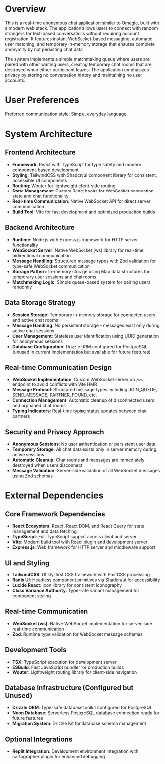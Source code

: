 # Overview

This is a real-time anonymous chat application similar to Omegle, built with a modern web stack. The application allows users to connect with random strangers for text-based conversations without requiring account registration. It features instant WebSocket-based messaging, automatic user matching, and temporary in-memory storage that ensures complete anonymity by not persisting chat data.

The system implements a simple matchmaking queue where users are paired with other waiting users, creating temporary chat rooms that are destroyed when either participant leaves. The application emphasizes privacy by storing no conversation history and maintaining no user accounts.

# User Preferences

Preferred communication style: Simple, everyday language.

# System Architecture

## Frontend Architecture
- **Framework**: React with TypeScript for type safety and modern component-based development
- **Styling**: TailwindCSS with Shadcn/ui component library for consistent, accessible UI components
- **Routing**: Wouter for lightweight client-side routing
- **State Management**: Custom React hooks for WebSocket connection state and chat functionality
- **Real-time Communication**: Native WebSocket API for direct server communication
- **Build Tool**: Vite for fast development and optimized production builds

## Backend Architecture
- **Runtime**: Node.js with Express.js framework for HTTP server functionality
- **WebSocket Server**: Native WebSocket (ws) library for real-time bidirectional communication
- **Message Handling**: Structured message types with Zod validation for type-safe WebSocket communication
- **Storage Pattern**: In-memory storage using Map data structures for temporary user sessions and chat rooms
- **Matchmaking Logic**: Simple queue-based system for pairing users randomly

## Data Storage Strategy
- **Session Storage**: Temporary in-memory storage for connected users and active chat rooms
- **Message Handling**: No persistent storage - messages exist only during active chat sessions
- **User Management**: Stateless user identification using UUID generation for anonymous sessions
- **Database Configuration**: Drizzle ORM configured for PostgreSQL (unused in current implementation but available for future features)

## Real-time Communication Design
- **WebSocket Implementation**: Custom WebSocket server on `/ws` endpoint to avoid conflicts with Vite HMR
- **Message Protocol**: Structured message types including JOIN_QUEUE, SEND_MESSAGE, PARTNER_FOUND, etc.
- **Connection Management**: Automatic cleanup of disconnected users and orphaned chat rooms
- **Typing Indicators**: Real-time typing status updates between chat partners

## Security and Privacy Approach
- **Anonymous Sessions**: No user authentication or persistent user data
- **Temporary Storage**: All chat data exists only in server memory during active sessions
- **Automatic Cleanup**: Chat rooms and messages are immediately destroyed when users disconnect
- **Message Validation**: Server-side validation of all WebSocket messages using Zod schemas

# External Dependencies

## Core Framework Dependencies
- **React Ecosystem**: React, React DOM, and React Query for state management and data fetching
- **TypeScript**: Full TypeScript support across client and server
- **Vite**: Modern build tool with React plugin and development server
- **Express.js**: Web framework for HTTP server and middleware support

## UI and Styling
- **TailwindCSS**: Utility-first CSS framework with PostCSS processing
- **Radix UI**: Headless component primitives via Shadcn/ui for accessibility
- **Lucide React**: Icon library for consistent iconography
- **Class Variance Authority**: Type-safe variant management for component styling

## Real-time Communication
- **WebSocket (ws)**: Native WebSocket implementation for server-side real-time communication
- **Zod**: Runtime type validation for WebSocket message schemas

## Development Tools
- **TSX**: TypeScript execution for development server
- **ESBuild**: Fast JavaScript bundler for production builds
- **Wouter**: Lightweight routing library for client-side navigation

## Database Infrastructure (Configured but Unused)
- **Drizzle ORM**: Type-safe database toolkit configured for PostgreSQL
- **Neon Database**: Serverless PostgreSQL database connection ready for future features
- **Migration System**: Drizzle Kit for database schema management

## Optional Integrations
- **Replit Integration**: Development environment integration with cartographer plugin for enhanced debugging
